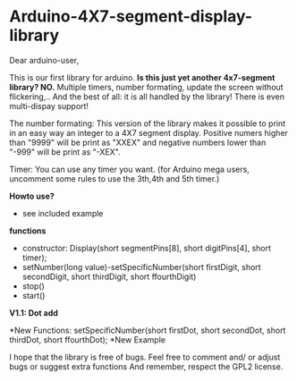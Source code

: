 **Arduino-4X7-segment-display-library**
===================================


Dear arduino-user,

This is our first library for arduino. **Is this just yet another 4x7-segment library? NO.** Multiple timers, number formating, update the screen without flickering,.. And the best of all: it is all handled by the library! There is even multi-dispay support!

The number formating: This version of the library makes it possible to print in an easy way an integer to a 4X7 segment display. Positive numers higher than "9999" will be print as "XXEX" and negative numbers lower than "-999" will be print as "-XEX".

Timer: You can use any timer you want. (for Arduino mega users, uncomment some rules to use the 3th,4th and 5th timer.)

**Howto use?**
* see included example

**functions** 
* constructor: Display(short segmentPins[8], short digitPins[4], short timer);
* setNumber(long value)-setSpecificNumber(short firstDigit, short secondDigit, short thirdDigit, short ffourthDigit)
* stop()
* start()


**V1.1: Dot add**

*New Functions: setSpecificNumber(short firstDot, short secondDot, short
thirdDot, short ffourthDot);
*New Example


I hope that the library is free of bugs. Feel free to comment and/ or adjust bugs or suggest extra functions And remember, respect the GPL2 license.

